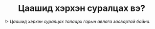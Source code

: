 <h1 align="center">Цаашид хэрхэн суралцах вэ?</h1>

!> _Цаашид хэрхэн суралцах талаарх гарын авлага засвартай байна._
